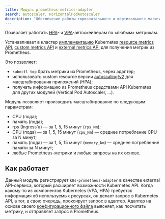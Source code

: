 ```yaml
---
title: Модуль prometheus-metrics-adapter
search: autoscaler, HorizontalPodAutoscaler 
description: "Обеспечение работы горизонтального и вертикального масштабирования по любым метрикам в кластере Deckhouse Kubernetes Platform."
---
```


Позволяет работать [HPA](https://kubernetes.io/docs/tasks/run-application/horizontal-pod-autoscale/)- и [VPA](../vertical-pod-autoscaler/)-автоскейлерам по «любым» метрикам.

Устанавливает в кластер [имплементацию](https://github.com/kubernetes-sigs/prometheus-adapter) Kubernetes [resource metrics API](https://github.com/kubernetes/design-proposals-archive/blob/main/instrumentation/resource-metrics-api.md), [custom metrics API](https://github.com/kubernetes/design-proposals-archive/blob/main/instrumentation/custom-metrics-api.md) и [external metrics API](https://github.com/kubernetes/design-proposals-archive/blob/main/instrumentation/external-metrics-api.md) для получения метрик из Prometheus.

Это позволяет:
- `kubectl top` брать метрики из Prometheus, через адаптер;
- использовать custom resource версии [autoscaling/v2](https://kubernetes.io/docs/reference/generated/kubernetes-api/v1.23/#objectmetricsource-v2-autoscaling) для масштабирования приложений (HPA);
- получать информацию из Prometheus средствами API Kubernetes для других модулей (Vertical Pod Autoscaler, ...).

Модуль позволяет производить масштабирование по следующим параметрам:
* CPU (пода);
* память (пода);
* rps (Ingress'а) — за 1, 5, 15 минут (`rps_Nm`);
* CPU (пода) — за 1, 5, 15 минут (`cpu_Nm`) — среднее потребление CPU за N минут;
* память (пода) — за 1, 5, 15 минут (`memory_Nm`) — среднее потребление памяти за N минут;
* любые Prometheus-метрики и любые запросы на их основе.

## Как работает

Данный модуль регистрирует `k8s-prometheus-adapter` в качестве external API-сервиса, который расширяет возможности Kubernetes API. Когда какому-то из компонентов Kubernetes (VPA, HPA) требуется информация об используемых ресурсах, он делает запрос в Kubernetes API, а тот, в свою очередь, проксирует запрос в адаптер. Адаптер на основе своего [конфигурационного файла](https://github.com/deckhouse/deckhouse/blob/main/modules/301-prometheus-metrics-adapter/templates/config-map.yaml) выясняет, как посчитать метрику, и отправляет запрос в Prometheus.
